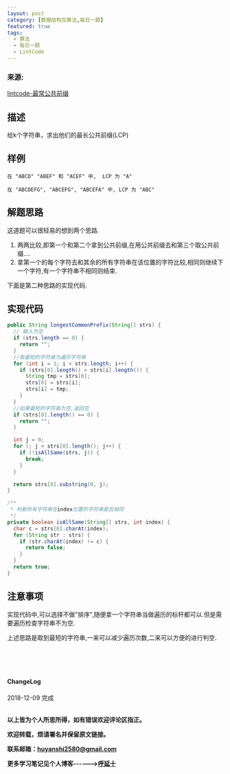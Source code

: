 ```yaml
---
layout: post
category: [数据结构及算法,每日一题]
featured: true
tags:
  - 算法
  - 每日一题
  - LintCode
---
```

### 来源:   
<a href="https://www.lintcode.com/problem/longest-common-prefix/description">lintcode-最常公共前缀</a>  

## 描述
给k个字符串，求出他们的最长公共前缀(LCP)

## 样例
```
在 "ABCD" "ABEF" 和 "ACEF" 中,  LCP 为 "A"

在 "ABCDEFG", "ABCEFG", "ABCEFA" 中, LCP 为 "ABC"
```

## 解题思路

这道题可以很轻易的想到两个思路.

1. 两两比较,即第一个和第二个拿到公共前缀,在用公共前缀去和第三个取公共前缀....
2. 拿第一个的每个字符去和其余的所有字符串在该位置的字符比较,相同则继续下一个字符,有一个字符串不相同则结束.

下面是第二种思路的实现代码.

## 实现代码

```java
public String longestCommonPrefix(String[] strs) {
  // 输入为空
  if (strs.length == 0) {
    return "";
  }
  //取最短的字符串为遍历字符串
  for (int i = 1; i < strs.length; i++) {
    if (strs[0].length() > strs[i].length()) {
      String tmp = strs[0];
      strs[0] = strs[i];
      strs[i] = tmp;
    }
  }
  //如果最短的字符串为空,返回空
  if (strs[0].length() == 0) {
    return "";
  }

  int j = 0;
  for (; j < strs[0].length(); j++) {
    if (!isAllSame(strs, j)) {
      break;
    }
  }

  return strs[0].substring(0, j);
}

/**
 * 判断所有字符串在index位置的字符串是否相同
 */
private boolean isAllSame(String[] strs, int index) {
  char c = strs[0].charAt(index);
  for (String str : strs) {
    if (str.charAt(index) != c) {
      return false;
    }
  }
  return true;
}
```


## 注意事项

实现代码中,可以选择不做"排序",随便拿一个字符串当做遍历的标杆都可以.但是需要遍历检查字符串不为空.

上述思路是取到最短的字符串,一来可以减少遍历次数,二来可以方便的进行判空.

<br>
<br>
<br>
<h4>ChangeLog</h4>
2018-12-09 完成
<br>
<br>


**以上皆为个人所思所得，如有错误欢迎评论区指正。**

**欢迎转载，烦请署名并保留原文链接。**

**联系邮箱：huyanshi2580@gmail.com**

**更多学习笔记见个人博客------><a href="{{ site.baseurl }}/">呼延十</a>**
